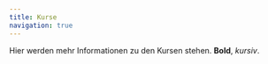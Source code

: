 ```yaml
---
title: Kurse
navigation: true
---
```


Hier werden mehr Informationen zu den Kursen stehen. **Bold**, *kursiv*.
